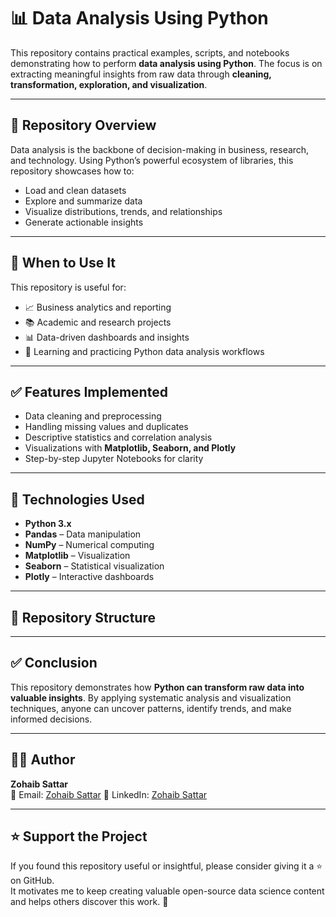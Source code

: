 # 📊 Data Analysis Using Python  

This repository contains practical examples, scripts, and notebooks demonstrating how to perform **data analysis using Python**. The focus is on extracting meaningful insights from raw data through **cleaning, transformation, exploration, and visualization**.  

---

## 📘 Repository Overview  
Data analysis is the backbone of decision-making in business, research, and technology. Using Python’s powerful ecosystem of libraries, this repository showcases how to:  

- Load and clean datasets  
- Explore and summarize data  
- Visualize distributions, trends, and relationships  
- Generate actionable insights  

---

## 🧠 When to Use It  
This repository is useful for:  
- 📈 Business analytics and reporting  
- 📚 Academic and research projects  
- 📊 Data-driven dashboards and insights  
- 🧾 Learning and practicing Python data analysis workflows  

---

## ✅ Features Implemented  
- Data cleaning and preprocessing  
- Handling missing values and duplicates  
- Descriptive statistics and correlation analysis  
- Visualizations with **Matplotlib, Seaborn, and Plotly**  
- Step-by-step Jupyter Notebooks for clarity  

---

## 🧪 Technologies Used  
- **Python 3.x**  
- **Pandas** – Data manipulation  
- **NumPy** – Numerical computing  
- **Matplotlib** – Visualization  
- **Seaborn** – Statistical visualization  
- **Plotly** – Interactive dashboards  

---

## 📂 Repository Structure  

---

## ✅ Conclusion  
This repository demonstrates how **Python can transform raw data into valuable insights**. By applying systematic analysis and visualization techniques, anyone can uncover patterns, identify trends, and make informed decisions.  

---

## 👨‍💻 Author  
**Zohaib Sattar**  
📧 Email: [Zohaib Sattar](zabizubi86@gmail.com) 
🔗 LinkedIn: [Zohaib Sattar](https://www.linkedin.com/in/zohaib-sattar)  

---

## ⭐ Support the Project  
If you found this repository useful or insightful, please consider giving it a ⭐ on GitHub.  
It motivates me to keep creating valuable open-source data science content and helps others discover this work. 🚀  

